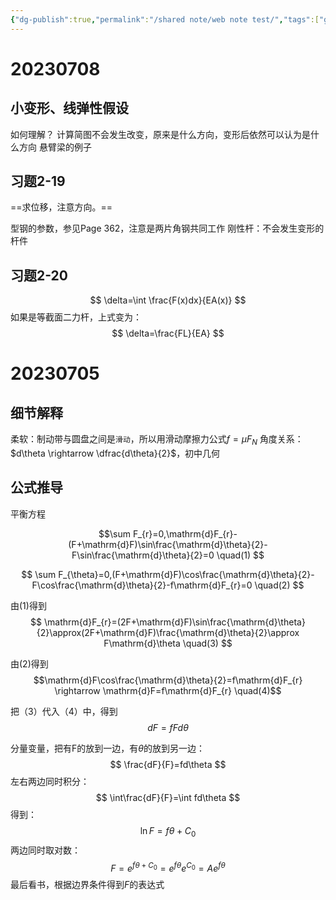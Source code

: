 ```yaml
---
{"dg-publish":true,"permalink":"/shared note/web note test/","tags":["gardenEntry"],"created":"","updated":""}
---
```



# 20230708
## 小变形、线弹性假设
如何理解？
计算简图不会发生改变，原来是什么方向，变形后依然可以认为是什么方向
悬臂梁的例子

## 习题2-19
==求位移，注意方向。==

型钢的参数，参见Page 362，注意是两片角钢共同工作
刚性杆：不会发生变形的杆件

## 习题2-20
$$
\delta=\int \frac{F(x)dx}{EA(x)}
$$
如果是等截面二力杆，上式变为：
$$
\delta=\frac{FL}{EA}
$$
# 20230705
## 细节解释
柔软：制动带与圆盘之间是`滑动`，所以用滑动摩擦力公式$f=\mu F_N$
角度关系：$d\theta \rightarrow \dfrac{d\theta}{2}$，初中几何
## 公式推导
平衡方程

$$\sum F_{r}=0,\mathrm{d}F_{r}-(F+\mathrm{d}F)\sin\frac{\mathrm{d}\theta}{2}-F\sin\frac{\mathrm{d}\theta}{2}=0 \quad(1)
$$

$$
\sum F_{\theta}=0,(F+\mathrm{d}F)\cos\frac{\mathrm{d}\theta}{2}-F\cos\frac{\mathrm{d}\theta}{2}-f\mathrm{d}F_{r}=0 \quad(2)
$$

由(1)得到
$$
\mathrm{d}F_{r}=(2F+\mathrm{d}F)\sin\frac{\mathrm{d}\theta}{2}\approx(2F+\mathrm{d}F)\frac{\mathrm{d}\theta}{2}\approx F\mathrm{d}\theta  \quad(3)
$$

由(2)得到
$$\mathrm{d}F\cos\frac{\mathrm{d}\theta}{2}=f\mathrm{d}F_{r} \rightarrow \mathrm{d}F=f\mathrm{d}F_{r}  \quad(4)$$

把（3）代入（4）中，得到
$$
dF=fFd\theta
$$

分量变量，把有F的放到一边，有$\theta$的放到另一边：
$$
\frac{dF}{F}=fd\theta
$$
左右两边同时积分：
$$
\int\frac{dF}{F}=\int fd\theta
$$
得到：
$$
\ln F=f\theta + C_0
$$
两边同时取对数：
$$
F=e^{f\theta + C_0}=e^{f\theta}e^{C_0}=Ae^{f\theta}
$$
最后看书，根据边界条件得到$F$的表达式
